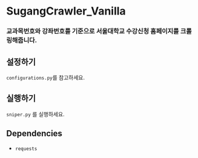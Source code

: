 # SugangCrawler_Vanilla
### 교과목번호와 강좌번호를 기준으로 서울대학교 수강신청 홈페이지를 크롤링해줍니다.

## 설정하기
`configurations.py`를 참고하세요.

## 실행하기
`sniper.py` 를 실행하세요.

## Dependencies
* `requests`

